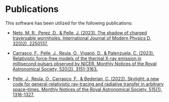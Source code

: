 # Publications

This software has been utilized for the following publications:

* [Neto, M. R., Perez, D., & Pelle, J. (2023). The shadow of charged traversable wormholes. International Journal of Modern Physics D, 32(02), 2250137.](https://www.worldscientific.com/doi/abs/10.1142/S0218271822501371)

* [Carrasco, F., Pelle, J., Reula, O., Viganò, D., & Palenzuela, C. (2023). Relativistic force-free models of the thermal X-ray emission in millisecond pulsars observed by NICER. Monthly Notices of the Royal Astronomical Society, 520(2), 3151-3163.](https://academic.oup.com/mnras/article-abstract/520/2/3151/7017841?login=false)

* [Pelle, J., Reula, O., Carrasco, F., & Bederian, C. (2022). Skylight: a new code for general-relativistic ray-tracing and radiative transfer in arbitrary space–times. Monthly Notices of the Royal Astronomical Society, 515(1), 1316-1327.](https://academic.oup.com/mnras/article-abstract/515/1/1316/6631564?login=false)
